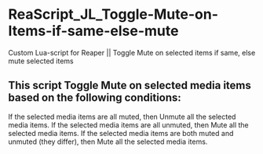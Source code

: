 # ReaScript_JL_Toggle-Mute-on-Items-if-same-else-mute
Custom Lua-script for Reaper || Toggle Mute on selected items if same, else mute selected items

## This script Toggle Mute on selected media items based on the following conditions:
If the selected media items are all muted, then Unmute all the selected media items.
If the selected media items are all unmuted, then Mute all the selected media items.
If the selected media items are both muted and unmuted (they differ), then Mute all the selected media items.
